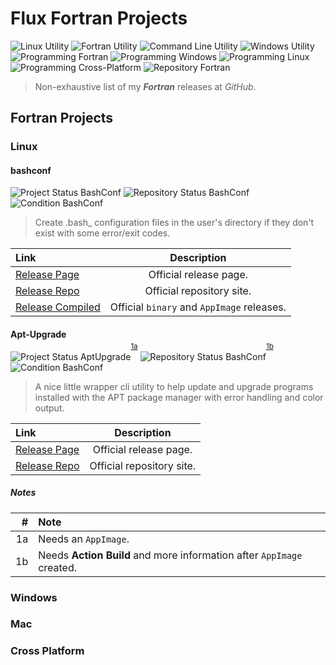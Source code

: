 # Flux Fortran Projects

![Linux Utility](https://img.shields.io/static/v1?label=Utility&message=Linux&color=green) ![Fortran Utility](https://img.shields.io/static/v1?label=Utility&message=Fortran&color=blue) ![Command Line Utility](https://img.shields.io/static/v1?label=Utility&message=Command%20Line&color=blueviolet) ![Windows Utility](https://img.shields.io/static/v1?label=Utility&message=Windows&color=b91d47) ![Programming Fortran](https://img.shields.io/static/v1?label=Programming&message=Fortran&color=yellow) ![Programming Windows](https://img.shields.io/static/v1?label=Programming&message=Windows&color=1e7145) ![Programming Linux](https://img.shields.io/static/v1?label=Programming&message=Linux&color=ff0097) ![Programming Cross-Platform](https://img.shields.io/static/v1?label=Programming&message=Cross%20Platform&color=00aba9) ![Repository Fortran](https://img.shields.io/static/v1?label=Repository&message=Fortran&color=603cba)

> Non-exhaustive list of my ***Fortran*** releases at *GitHub*.

## Fortran Projects

### Linux

#### bashconf

![Project Status BashConf](https://img.shields.io/static/v1?label=Project%20Status&message=Complete&color=success) ![Repository Status BashConf](https://img.shields.io/static/v1?label=Repository%20Status&message=Complete&color=success) ![Condition BashConf](https://img.shields.io/static/v1?label=Condition&message=Good&color=success)

> Create .bash_<NAME> configuration files in the user's directory if they don't exist with some error/exit codes.

Link|Description
:---|:---:
[Release Page](https://github.com/Lateralus138/bashconf)|Official release page.
[Release Repo](https://lateralus138.github.io/bashconf)|Official repository site.
[Release Compiled](https://github.com/Lateralus138/bashconf/releases/tag/Continuous)|Official `binary` and `AppImage` releases.

#### Apt-Upgrade

![Project Status AptUpgrade](https://img.shields.io/static/v1?label=Project%20Status&message=Partial&color=yellow)<sup style="position: relative; top: -15px;vertical-align: top;">[1a](#note1a)</sup> ![Repository Status BashConf](https://img.shields.io/static/v1?label=Repository%20Status&message=Partial&color=yellow)<sup style="position: relative; top: -15px;vertical-align: top;">[1b](#note1b)</sup> ![Condition BashConf](https://img.shields.io/static/v1?label=Condition&message=Good&color=success)

> A nice little wrapper cli utility to help update and upgrade programs installed with the APT package manager with error handling and color output.

Link|Description
:---|:---:
[Release Page](https://github.com/Lateralus138/Apt-Upgrade)|Official release page.
[Release Repo](https://lateralus138.github.io/Apt-Upgrad/)|Official repository site.

##### Notes

<a id="note1a"></a><a id="note1b"></a>

&#35;|Note
---:|:---
1a|Needs an `AppImage`.
1b|Needs **Action Build** and more information after `AppImage` created.

### Windows

### Mac

### Cross Platform